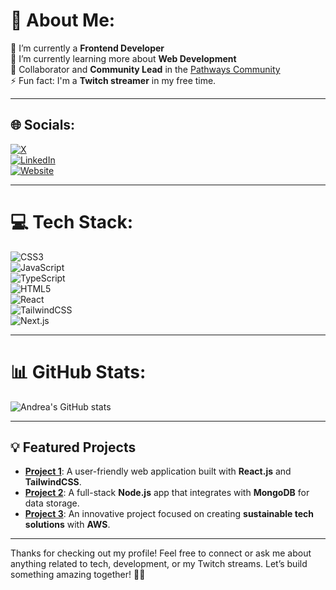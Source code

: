 # 💫 About Me:
🔭 I’m currently a **Frontend Developer**  
🌱 I’m currently learning more about **Web Development**  
💬 Collaborator and **Community Lead** in the [Pathways Community](https://oscarswanros.com/comunidad/)  
⚡ Fun fact: I'm a **Twitch streamer** in my free time.

---

## 🌐 Socials:
[![X](https://img.shields.io/badge/X-%231DA1F2.svg?logo=Twitter&logoColor=white)](https://x.com/usrdeaba)  
[![LinkedIn](https://img.shields.io/badge/LinkedIn-%230A66C2.svg?logo=LinkedIn&logoColor=white)](https://www.linkedin.com/in/andrea-blass-3a63441b7/)  
[![Website](https://img.shields.io/badge/Website-%23FF66B2.svg?logo=vercel&logoColor=white)](https://usrdeaba-klzy-jfdq2hzy5-andreablass-projects.vercel.app/)

---

# 💻 Tech Stack:
![CSS3](https://img.shields.io/badge/css3-%23F06292.svg?style=flat&logo=css3&logoColor=white)  
![JavaScript](https://img.shields.io/badge/javascript-%23323330.svg?style=flat&logo=javascript&logoColor=%23F7DF1E)  
![TypeScript](https://img.shields.io/badge/typescript-%23323330.svg?style=flat&logo=typescript&logoColor=%23007ACC)  
![HTML5](https://img.shields.io/badge/html5-%23F06292.svg?style=flat&logo=html5&logoColor=white)  
![React](https://img.shields.io/badge/react-%2361DAFB.svg?style=flat&logo=react&logoColor=white)  
![TailwindCSS](https://img.shields.io/badge/tailwindcss-%2338B2AC.svg?style=flat&logo=tailwind-css&logoColor=white)  
![Next.js](https://img.shields.io/badge/Next-%23F06292.svg?style=flat&logo=next.js&logoColor=white)

---

# 📊 GitHub Stats:
![Andrea's GitHub stats](https://github-readme-stats.vercel.app/api?username=andreablass&theme=radical&show_icons=true)

---

## 💡 Featured Projects
- **[Project 1](https://github.com/your_project_link)**: A user-friendly web application built with **React.js** and **TailwindCSS**.
- **[Project 2](https://github.com/your_project_link)**: A full-stack **Node.js** app that integrates with **MongoDB** for data storage.
- **[Project 3](https://github.com/your_project_link)**: An innovative project focused on creating **sustainable tech solutions** with **AWS**.

---

Thanks for checking out my profile! Feel free to connect or ask me about anything related to tech, development, or my Twitch streams. Let’s build something amazing together! 🚀💖
